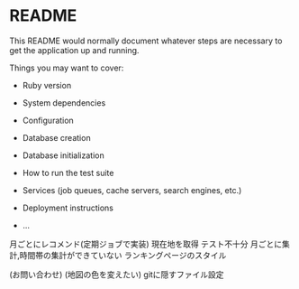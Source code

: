 # README

This README would normally document whatever steps are necessary to get the
application up and running.

Things you may want to cover:

* Ruby version

* System dependencies

* Configuration

* Database creation

* Database initialization

* How to run the test suite

* Services (job queues, cache servers, search engines, etc.)

* Deployment instructions

* ...


月ごとにレコメンド(定期ジョブで実装)
現在地を取得
テスト不十分
月ごとに集計,時間帯の集計ができていない
ランキングページのスタイル


(お問い合わせ)
(地図の色を変えたい)
gitに隠すファイル設定